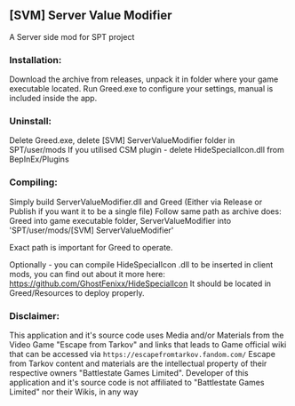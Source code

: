## [SVM] Server Value Modifier
A Server side mod for SPT project

### Installation:
Download the archive from releases, unpack it in folder where your game executable located.
Run Greed.exe to configure your settings, manual is included inside the app.

### Uninstall:
Delete Greed.exe, delete [SVM] ServerValueModifier folder in SPT/user/mods
If you utilised CSM plugin - delete HideSpecialIcon.dll from BepInEx/Plugins

### Compiling:
Simply build ServerValueModifier.dll and Greed (Either via Release or Publish if you want it to be a single file)
Follow same path as archive does:
Greed into game executable folder, ServerValueModifier into 'SPT/user/mods/[SVM] ServerValueModifier'

Exact path is important for Greed to operate.

Optionally - you can compile HideSpecialIcon .dll to be inserted in client mods, you can find out about it more here:
https://github.com/GhostFenixx/HideSpecialIcon
It should be located in Greed/Resources to deploy properly.
### Disclaimer:
This application and it's source code uses Media and/or Materials from the Video Game "Escape from Tarkov" and links that leads to Game official wiki that can be accessed via `https://escapefromtarkov.fandom.com/`
Escape from Tarkov content and materials are the intellectual property of their respective owners "Battlestate Games Limited".
Developer of this application and it's source code is not affiliated to "Battlestate Games Limited" nor their Wikis, in any way
